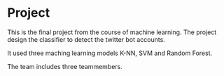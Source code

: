 # Project

This is the final project from the course of machine learning. The project design the classifier to detect the twitter bot accounts.

It used three maching learning models K-NN, SVM and Random Forest.

The team includes three teammembers.